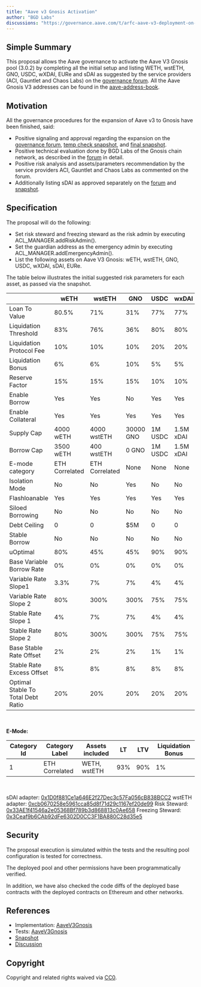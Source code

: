 ```yaml
---
title: "Aave v3 Gnosis Activation"
author: "BGD Labs"
discussions: "https://governance.aave.com/t/arfc-aave-v3-deployment-on-gnosischain/14695"
---
```


## Simple Summary

This proposal allows the Aave governance to activate the Aave V3 Gnosis pool (3.0.2) by completing all the initial setup and listing WETH, wstETH, GNO, USDC, wXDAI, EURe and sDAI as suggested by the service providers (ACI, Gauntlet and Chaos Labs) on the [governance forum](https://governance.aave.com/t/arfc-aave-v3-deployment-on-gnosischain/14695). All the Aave Gnosis V3 addresses can be found in the [aave-address-book](https://github.com/bgd-labs/aave-address-book/blob/main/src/AaveV3Gnosis.sol).

## Motivation

All the governance procedures for the expansion of Aave v3 to Gnosis have been finished, said:

- Positive signaling and approval regarding the expansion on the [governance forum](https://governance.aave.com/t/temp-check-aave-v3-deployment-on-gnosischain/14514), [temp check snapshot](https://snapshot.org/#/aave.eth/proposal/0x659d9d54c19fb6b00e1b6061331d3d7d5d5ceab552c76e24dc1a6fe9a15d2c8d), and [final snapshot](https://snapshot.org/#/aave.eth/proposal/0xb62c93a8b3590dc46eed92b223da5fcbbf6b52f1f79a0c2fcd80bbc0afea59d8).
- Positive technical evaluation done by BGD Labs of the Gnosis chain network, as described in the [forum](https://governance.aave.com/t/bgd-aave-gnosischain-infrastructure-technical-evaluation/14915) in detail.
- Positive risk analysis and assets/parameters recommendation by the service providers ACI, Gauntlet and Chaos Labs as commented on the forum.
- Additionally listing sDAI as approved separately on the [forum](https://governance.aave.com/t/arfc-sdai-onboarding-on-aave-v3-gnosis-pool/15111) and [snapshot](https://snapshot.org/#/aave.eth/proposal/0x31703294f1129b579e98f9384fc95ad39e13eafca127f036d0cc20e927d98f56).

## Specification

The proposal will do the following:

- Set risk steward and freezing steward as the risk admin by executing ACL_MANAGER.addRiskAdmin().
- Set the guardian address as the emergency admin by executing ACL_MANAGER.addEmergencyAdmin().
- List the following assets on Aave V3 Gnosis: wETH, wstETH, GNO, USDC, wXDAI, sDAI, EURe.

The table below illustrates the initial suggested risk parameters for each asset, as passed via the snapshot.

|                                    | wETH           | wstETH         | GNO       | USDC    | wxDAI     | EURe      | sDAI      |
| ---------------------------------- | -------------- | -------------- | --------- | ------- | --------- | --------- | --------- |
| Loan To Value                      | 80.5%          | 71%            | 31%       | 77%     | 77%       | 0%        | 77%       |
| Liquidation Threshold              | 83%            | 76%            | 36%       | 80%     | 80%       | 0%        | 80%       |
| Liquidation Protocol Fee           | 10%            | 10%            | 10%       | 20%     | 20%       | 10%       | 20%       |
| Liquidation Bonus                  | 6%             | 6%             | 10%       | 5%      | 5%        | 0%        | 5%        |
| Reserve Factor                     | 15%            | 15%            | 15%       | 10%     | 10%       | 15%       | 10%       |
| Enable Borrow                      | Yes            | Yes            | No        | Yes     | Yes       | Yes       | No        |
| Enable Collateral                  | Yes            | Yes            | Yes       | Yes     | Yes       | No        | Yes       |
| Supply Cap                         | 4000 wETH      | 4000 wstETH    | 30000 GNO | 1M USDC | 1.5M xDAI | 1.5M EURe | 1.5M sDAI |
| Borrow Cap                         | 3500 wETH      | 400 wstETH     | 0 GNO     | 1M USDC | 1.5M xDAI | 1.5M EURe | 0 sDAI    |
| E-mode category                    | ETH Correlated | ETH Correlated | None      | None    | None      | None      | None      |
| Isolation Mode                     | No             | No             | Yes       | No      | No        | No        | No        |
| Flashloanable                      | Yes            | Yes            | Yes       | Yes     | Yes       | Yes       | Yes       |
| Siloed Borrowing                   | No             | No             | No        | No      | No        | No        | No        |
| Debt Ceiling                       | 0              | 0              | $5M       | 0       | 0         | 0         | 0         |
| Stable Borrow                      | No             | No             | No        | No      | No        | No        | No        |
| uOptimal                           | 80%            | 45%            | 45%       | 90%     | 90%       | 90%       | 90%       |
| Base Variable Borrow Rate          | 0%             | 0%             | 0%        | 0%      | 0%        | 0%        | 0%        |
| Variable Rate Slope1               | 3.3%           | 7%             | 7%        | 4%      | 4%        | 4%        | 4%        |
| Variable Rate Slope 2              | 80%            | 300%           | 300%      | 75%     | 75%       | 75%       | 75%       |
| Stable Rate Slope 1                | 4%             | 7%             | 7%        | 4%      | 4%        | 4%        | 4%        |
| Stable Rate Slope 2                | 80%            | 300%           | 300%      | 75%     | 75%       | 75%       | 75%       |
| Base Stable Rate Offset            | 2%             | 2%             | 2%        | 1%      | 1%        | 1%        | 1%        |
| Stable Rate Excess Offset          | 8%             | 8%             | 8%        | 8%      | 8%        | 8%        | 8%        |
| Optimal Stable To Total Debt Ratio | 20%            | 20%            | 20%       | 20%     | 20%       | 20%       | 20%       |

<br/>

**E-Mode:**

| Category Id | Category Label | Assets included | LT  | LTV | Liquidation Bonus |
| ----------- | -------------- | --------------- | --- | --- | ----------------- |
| 1           | ETH Correlated | WETH, wstETH    | 93% | 90% | 1%                |

<br/>

sDAI adapter: [0x1D0f881Ce1a646E2f27Dec3c57Fa056cB838BCC2](https://gnosisscan.io/address/0x1D0f881Ce1a646E2f27Dec3c57Fa056cB838BCC2)
wstETH adapter: [0xcb0670258e5961cca85d8f71d29c1167ef20de99](https://gnosisscan.io/address/0xcb0670258e5961cca85d8f71d29c1167ef20de99)
Risk Steward: [0x33AE1f41546a2e05368Bf789b3d868813c0Ae658](https://gnosisscan.io/address/0x33AE1f41546a2e05368Bf789b3d868813c0Ae658)
Freezing Steward: [0x3Ceaf9b6CAb92dFe6302D0CC3F1BA880C28d35e5](https://gnosisscan.io/address/0x3Ceaf9b6CAb92dFe6302D0CC3F1BA880C28d35e5)

## Security

The proposal execution is simulated within the tests and the resulting pool configuration is tested for correctness.

The deployed pool and other permissions have been programmatically verified.

In addition, we have also checked the code diffs of the deployed base contracts with the deployed contracts on Ethereum and other networks.

## References

- Implementation: [AaveV3Gnosis](https://github.com/bgd-labs/aave-proposals-v3/blob/main/src/20231026_AaveV3Gnosis_AaveV3GnosisActivation/AaveV3Gnosis_AaveV3GnosisActivation_20231026.sol)
- Tests: [AaveV3Gnosis](https://github.com/bgd-labs/aave-proposals-v3/blob/main/src/20231026_AaveV3Gnosis_AaveV3GnosisActivation/AaveV3Gnosis_AaveV3GnosisActivation_20231026.t.sol)
- [Snapshot](https://snapshot.org/#/aave.eth/proposal/0xb62c93a8b3590dc46eed92b223da5fcbbf6b52f1f79a0c2fcd80bbc0afea59d8)
- [Discussion](https://governance.aave.com/t/arfc-aave-v3-deployment-on-gnosischain/14695)

## Copyright

Copyright and related rights waived via [CC0](https://creativecommons.org/publicdomain/zero/1.0/).
